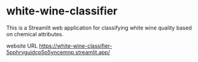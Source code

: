 # white-wine-classifier
This is a Streamlit web application for classifying white wine quality based on chemical attributes.

website URL
https://white-wine-classifier-5pphrvguidcp5p5yncemnp.streamlit.app/
